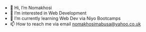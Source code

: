 - 👋 Hi, I’m Nomakhosi
- 👀 I’m interested in Web Development
- 🌱 I’m currently learning Web Dev via Niyo Bootcamps
- 📫 How to reach me via email nomakhosimabusa@yahoo.co.uk

<!---
Makhosi1/Makhosi1 is a ✨ special ✨ repository because its `README.md` (this file) appears on your GitHub profile.
You can click the Preview link to take a look at your changes.
--->

